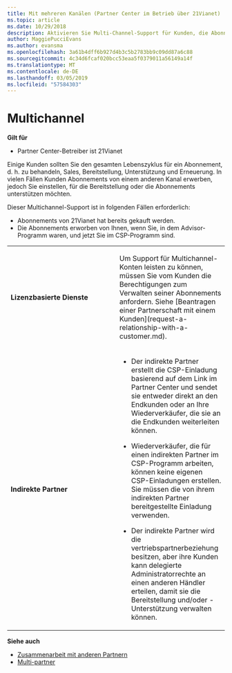 ```yaml
---
title: Mit mehreren Kanälen (Partner Center im Betrieb über 21Vianet)
ms.topic: article
ms.date: 10/29/2018
description: Aktivieren Sie Multi-Channel-Support für Kunden, die Abonnements über andere Kanäle gekauft haben, aber Sie einstellen, für die Bereitstellung oder das Abonnement unterstützt werden soll.
author: MaggiePucciEvans
ms.author: evansma
ms.openlocfilehash: 3a61b4dff6b927d4b3c5b2783bb9c09dd87a6c88
ms.sourcegitcommit: 4c34d6fcaf020bcc53eaa5f0379011a56149a14f
ms.translationtype: MT
ms.contentlocale: de-DE
ms.lasthandoff: 03/05/2019
ms.locfileid: "57584303"
---
```

# <a name="multi-channel"></a>Multichannel

**Gilt für**

-   Partner Center-Betreiber ist 21Vianet

Einige Kunden sollten Sie den gesamten Lebenszyklus für ein Abonnement, d. h. zu behandeln, Sales, Bereitstellung, Unterstützung und Erneuerung. In vielen Fällen Kunden Abonnements von einem anderen Kanal erwerben, jedoch Sie einstellen, für die Bereitstellung oder die Abonnements unterstützen möchten.

Dieser Multichannel-Support ist in folgenden Fällen erforderlich:

-   Abonnements von 21Vianet hat bereits gekauft werden. 
-   Die Abonnements erworben von Ihnen, wenn Sie, in dem Advisor-Programm waren, und jetzt Sie im CSP-Programm sind.

<table>
<colgroup>
<col width="50%" />
<col width="50%" />
</colgroup>
<tbody>
<tr class="odd">
<td><p><strong>Lizenzbasierte Dienste</strong></p></td>
<td><p>Um Support für Multichannel-Konten leisten zu können, müssen Sie vom Kunden die Berechtigungen zum Verwalten seiner Abonnements anfordern. Siehe [Beantragen einer Partnerschaft mit einem Kunden](request-a-relationship-with-a-customer.md).</p></td>
</tr>
<tr class="odd">
<td><p><strong>Indirekte Partner</strong></p></td>
<td><ul>
<li><p>Der indirekte Partner erstellt die CSP-Einladung basierend auf dem Link im Partner Center und sendet sie entweder direkt an den Endkunden oder an Ihre Wiederverkäufer, die sie an die Endkunden weiterleiten können.</p></li>
<li><p>Wiederverkäufer, die für einen indirekten Partner im CSP-Programm arbeiten, können keine eigenen CSP-Einladungen erstellen. Sie müssen die von ihrem indirekten Partner bereitgestellte Einladung verwenden.</p></li>
<li><p>Der indirekte Partner wird die vertriebspartnerbeziehung besitzen, aber ihre Kunden kann delegierte Administratorrechte an einen anderen Händler erteilen, damit sie die Bereitstellung und/oder -Unterstützung verwalten können.</p></li>
</ul></td>
</tr>
</tbody>
</table>

**Siehe auch**

-   [Zusammenarbeit mit anderen Partnern](work-with-other-partners.md)
-   [Multi-partner](multipartner.md)
 

 

 




